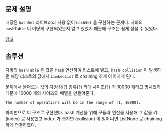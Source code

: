 ## 문제 설명
내장된 `hashSet` 라이브러리 사용 없이 `hashSet` 을 구현하는 문제다.
자바의 `hashTable` 이 어떻게 구현되었는지 알고 있었기 때문에 구조는 쉽게 잡을 수 있었다.

[참고](https://www.geeksforgeeks.org/implementing-our-own-hash-table-with-separate-chaining-in-java/)

## 솔루션
자바의 `hashTable` 은 값을 `hash` 연산하여 리스트에 넣고, `hash collision` 이 발생하면 해당 리스트의 값에서 `LinkedList` 로 chaining 하게 이어지게 된다.

문제에서 들어오는 값의 다양성(?) 종류(?) 최대 사이즈(?) 가 10000 개라고 명시했기 때문에 10000 개의 사이즈의 배열을 만들어준다.

```
The number of operations will be in the range of [1, 10000].
```

파이썬으로 이 구조로 구현했다. hash 계산을 위해 모듈러 연산을 사용해 그 값을 키 (index) 로 사용했고 index 가 겹치면 (collision) 이 일어나면 ListNode 로 chaining 하게 연결하였다.
